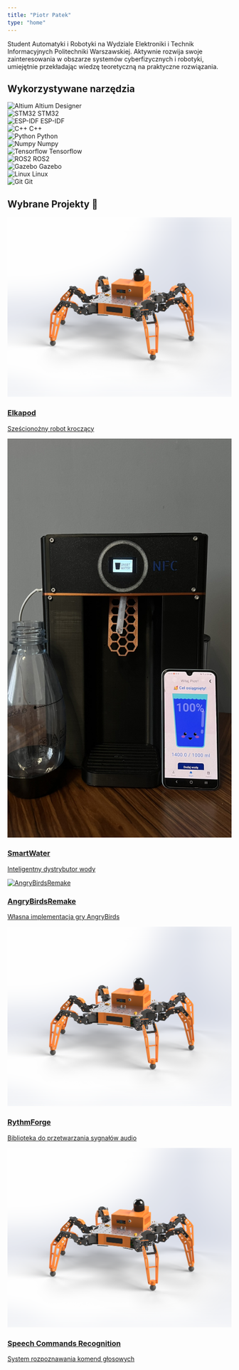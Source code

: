 ```yaml
---
title: "Piotr Patek"
type: "home"
---
```


Student Automatyki i Robotyki na Wydziale Elektroniki i Technik Informacyjnych Politechniki Warszawskiej. Aktywnie rozwija swoje zainteresowania w obszarze systemów cyberfizycznych i robotyki, umiejętnie przekładając wiedzę teoretyczną na praktyczne rozwiązania.

<section class="py-12">
  <h2 class="text-3xl font-bold mb-8 text-center">Wykorzystywane narzędzia</h2>
  
  <!-- Slider Container -->
  <div class="techstack-swiper swiper-tech-container">
    <div class="swiper-wrapper">
      <div class="swiper-slide">
        <div class="flex flex-col items-center p-4 h-full">
          <img src="/images/icons/altium.png" alt="Altium" class="h-20 w-20 object-contain pointer-events-none select-none" draggable="false">
          <span class="mt-3 text-lg font-medium">Altium Designer</span>
        </div>
      </div>
      <div class="swiper-slide">
        <div class="flex flex-col items-center p-4 h-full">
          <img src="/images/icons/stm32_logo.png" alt="STM32" class="h-20 w-20 object-contain pointer-events-none select-none" draggable="false">
          <span class="mt-3 text-lg font-medium">STM32</span>
        </div> 
      </div>
      <div class="swiper-slide">
        <div class="flex flex-col items-center p-4 h-full">
          <img src="/images/icons/esp-idf.png" alt="ESP-IDF" class="h-20 w-20 object-contain pointer-events-none select-none" draggable="false">
          <span class="mt-3 text-lg font-medium">ESP-IDF</span>
        </div>
      </div>
      <div class="swiper-slide">
        <div class="flex flex-col items-center p-4 h-full">
          <img src="/images/icons/c++.svg" alt="C++" class="h-20 w-20 object-contain pointer-events-none select-none" draggable="false">
          <span class="mt-3 text-lg font-medium">C++</span>
        </div>
      </div>
      <div class="swiper-slide">
        <div class="flex flex-col items-center p-4 h-full">
          <img src="/images/icons/python.svg" alt="Python" class="h-20 w-20 object-contain pointer-events-none select-none" draggable="false">
          <span class="mt-3 text-lg font-medium">Python</span>
        </div>
      </div>
      <div class="swiper-slide">
        <div class="flex flex-col items-center p-4 h-full">
          <img src="/images/icons/numpy.svg" alt="Numpy" class="h-20 w-20 object-contain pointer-events-none select-none" draggable="false">
          <span class="mt-3 text-lg font-medium">Numpy</span>
        </div>
      </div>
      <div class="swiper-slide">
        <div class="flex flex-col items-center p-4 h-full">
          <img src="/images/icons/tensorflow.svg" alt="Tensorflow" class="h-20 w-20 object-contain pointer-events-none select-none" draggable="false">
          <span class="mt-3 text-lg font-medium">Tensorflow</span>
        </div>
      </div>
      <div class="swiper-slide">
        <div class="flex flex-col items-center p-4 h-full">
          <img src="/images/icons/ros2.svg" alt="ROS2" class="h-20 w-20 object-contain pointer-events-none select-none" draggable="false">
          <span class="mt-3 text-lg font-medium">ROS2</span>
        </div>
      </div>
      <div class="swiper-slide">
        <div class="flex flex-col items-center p-4 h-full">
          <img src="/images/icons/gazebo.svg" alt="Gazebo" class="h-20 w-20 object-contain pointer-events-none select-none" draggable="false">
          <span class="mt-3 text-lg font-medium">Gazebo</span>
        </div>
      </div>
      <div class="swiper-slide">
        <div class="flex flex-col items-center p-4 h-full">
          <img src="/images/icons/linux.svg" alt="Linux" class="h-20 w-20 object-contain pointer-events-none select-none" draggable="false">
          <span class="mt-3 text-lg font-medium">Linux</span>
        </div>
      </div>
      <div class="swiper-slide">
        <div class="flex flex-col items-center p-4 h-full">
          <img src="/images/icons/git.svg" alt="Git" class="h-20 w-20 object-contain pointer-events-none select-none" draggable="false">
          <span class="mt-3 text-lg font-medium">Git</span>
        </div>
      </div>
    </div>
    <div class="techstack-pagination mt-4"></div>
  </div>
</section>



<section class="py-10">
  <h2 class="text-2xl font-semibold mb-4">Wybrane Projekty 🚀</h2>

  <div class="swiper-container">
    <div class="swiper-wrapper">
      <div class="swiper-slide">
        <a href="/projects/elkapod">
          <img src="/projects/elkapod/featured.png" alt="Elkapod" class="w-60 h-60 object-cover rounded-lg shadow-md mb-2" />
          <h3 class="text-lg font-semibold">Elkapod</h3>
          <p class="text-sm text-gray-400">Sześcionożny robot kroczący</p>
        </a>
      </div>
      <div class="swiper-slide">
        <a href="/projects/smart_water_distributor">
          <img src="/projects/smart_water_distributor/featured.png" alt="SmartWater" class="w-full h-60 object-cover rounded-lg shadow-md mb-2" />
          <h3 class="text-lg font-semibold">SmartWater</h3>
          <p class="text-sm text-gray-400">Inteligentny dystrybutor wody</p>
        </a>
      </div>
      <div class="swiper-slide">
        <a href="/projects/angry_birds_remake">
          <img src="/projects/angry_birds_remake/featured.png" alt="AngryBirdsRemake" class="w-60 h-60 object-cover rounded-lg shadow-md mb-2" />
          <h3 class="text-lg font-semibold">AngryBirdsRemake</h3>
          <p class="text-sm text-gray-400">Własna implementacja gry AngryBirds</p>
        </a>
      </div>
      <div class="swiper-slide">
        <a href="/projects/rythmforge">
          <img src="/projects/rythmforge/featured.png" alt="RythmForge" class="w-full h-60 object-cover rounded-lg shadow-md mb-2" />
          <h3 class="text-lg font-semibold">RythmForge</h3>
          <p class="text-sm text-gray-400">Biblioteka do przetwarzania sygnałów audio</p>
        </a>
      </div>
       <div class="swiper-slide">
        <a href="/projects/speech_commands_recognition">
          <img src="/projects/speech_commands_recognition/featured.png" alt="SpeechCommandsRecognition" class="w-full h-60 object-cover rounded-lg shadow-md mb-2" />
          <h3 class="text-lg font-semibold">Speech Commands Recognition</h3>
          <p class="text-sm text-gray-400">System rozpoznawania komend głosowych</p>
        </a>
      </div>
    </div>
    <div class="swiper-pagination mt-4"></div>
  </div>
</section>

